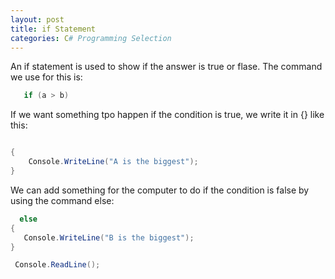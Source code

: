 ```yaml
--- 
layout: post
title: if Statement
categories: C# Programming Selection
---
```

 
 An if statement is used to show if the answer is true or flase. The command we use for this is:
 
 ```csharp
    if (a > b)  

 ```
 If we want something tpo happen if the condition is true, we write it in {} like this:
 
 ```csharp
 
 {
     Console.WriteLine("A is the biggest");
 }
 

 ```
We can add something for the computer to do if the condition is false by using the command else:

 ```csharp
   else
 {
    Console.WriteLine("B is the biggest");
 }

  Console.ReadLine();


 ```
